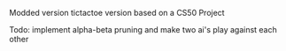 Modded version tictactoe version based on a CS50 Project

Todo: implement alpha-beta pruning and make two ai's play against each other